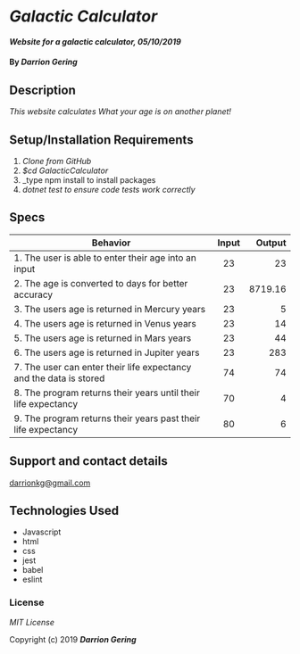 # _Galactic Calculator_

#### _Website for a galactic calculator, 05/10/2019_

#### By _**Darrion Gering**_

## Description
_This website calculates What your age is on another planet!_

## Setup/Installation Requirements

1. _Clone from GitHub_
2. _$cd GalacticCalculator_
3. _type npm install to install packages
4. _dotnet test to ensure code tests work correctly_


## Specs

| Behavior | Input | Output |
| ------------- |:-------------:| -----:|
| 1. The user is able to enter their age into an input | 23 | 23 |
| 2. The age is converted to days for better accuracy | 23 | 8719.16 |
| 3. The users age is returned in Mercury years | 23 | 5 |
| 4. The users age is returned in Venus years | 23 | 14 |
| 5. The users age is returned in Mars years | 23 | 44 |
| 6. The users age is returned in Jupiter years | 23 | 283 |
| 7. The user can enter their life expectancy and the data is stored | 74 | 74 |
| 8. The program returns their years until their life expectancy | 70 | 4 |
| 9. The program returns their years past their life expectancy | 80 | 6 |

## Support and contact details

darrionkg@gmail.com

## Technologies Used

* Javascript
* html
* css
* jest
* babel
* eslint

### License

*MIT License*

Copyright (c) 2019 **_Darrion Gering_**
